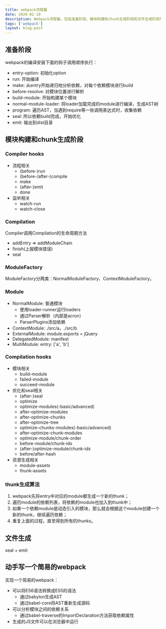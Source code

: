 ```yaml
---
title: webpack流程篇
date: 2020-02-10
description: Webpack流程篇，包括准备阶段、模块构建和chunk生成阶段和文件生成阶段等。
tags: ['webpack']
layout: blog-post
---
```


## 准备阶段
webpack的编译安装下面的钩子调用顺序执行：
- entry-option: 初始化option
- run: 开始编译
- make: 从entry开始递归地分析依赖，对每个依赖模块进行build
- before-resolve: 对模块位置进行解析
- build-module: 开始构建某个模块
- normal-module-loader: 将loader加载完成的module进行编译，生成AST树
- program: 遍历AST，当遇到require等一些调用表达式时，收集依赖
- seal: 所以依赖build完成，开始优化
- emit: 输出到dist目录

## 模块构建和chunk生成阶段

### Compiler hooks
- 流程相关
  - (before-)run
  - (before-/after-)compile
  - make
  - (after-)emit
  - done
- 监听相关
  - watch-run
  - watch-close

### Compilation
Compiler调用Compilation的生命周期方法
- addEntry => addModuleChain
- finish(上报模块错误)
- seal

### ModuleFactory
ModuleFactory分两类：NormalModuleFactory、ContextModuleFactory。

### Module
- NormalModule: 普通模块
  - 使用loader-runner运行loaders
  - 通过Parser解析（内部是acron）
  - ParserPlugins添加依赖
- ContextModule: ./src/a，./src/b
- ExternalModule: module.exports = jQuery
- DelegatedModule: manifest
- MultiModule: entry: ['a', 'b']

### Compilation hooks
- 模块相关
  - build-module
  - failed-module
  - succeed-module
- 优化和seal相关
  - (after-)seal
  - optimize
  - optimize-modules(-basic/advanced)
  - after-optimize-modules
  - after-optimize-chunks
  - after-optimize-tree
  - optimize-chunks-modules(-basic/advanced)
  - after-optimize-chunk-modules
  - optimize-module/chunk-order
  - before-module/chunk-ids
  - (after-)optimize-module/chunk-ids
  - before/after-hash
- 资源生成相关
  - module-assets
  - thunk-assets

### thunk生成算法
1. webpack先将entry中对应的module都生成一个新的thunk；
2. 遍历module的依赖列表，将依赖的module也加入到thunk中；
3. 如果一个依赖module是动态引入的模块，那么就会根据这个module创建一个新的thunk，继续遍历依赖；
4. 重复上面的过程，直至得到所有的thunks。


## 文件生成
seal + emit


## 动手写一个简易的webpack
实现一个简易的webpack：
- 可以将ES6语法转换成ES5的语法
  - 通过babylon生成AST
  - 通过babel-core将AST重新生成源码
- 可以分析模块之间的依赖关系
  - 通过babel-traverse的ImportDeclaration方法获取依赖属性
- 生成的JS文件可以在浏览器中运行
